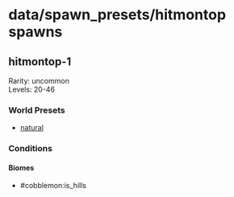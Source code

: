 # data/spawn_presets/hitmontop spawns  
  
## hitmontop-1  
Rarity: uncommon  
Levels: 20-46  
  
### World Presets  
* [natural](/data/world_presets/natural.md)  
  
### Conditions  
  
#### Biomes  
  * #cobblemon:is_hills
  
